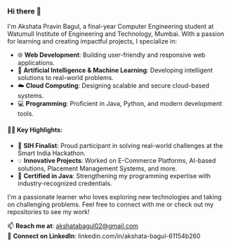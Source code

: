 ### Hi there 👋

I'm Akshata Pravin Bagul, a final-year Computer Engineering student at Watumull Institute of Engineering and Technology, Mumbai. With a passion for learning and creating impactful projects, I specialize in:

- 🌐 **Web Development**: Building user-friendly and responsive web applications.
- 🤖 **Artificial Intelligence & Machine Learning**: Developing intelligent solutions to real-world problems.
- ☁️ **Cloud Computing**: Designing scalable and secure cloud-based systems.
- 💻 **Programming**: Proficient in Java, Python, and modern development tools.

#### 👩‍💻 Key Highlights:
- 🌟 **SIH Finalist**: Proud participant in solving real-world challenges at the Smart India Hackathon.
- 💡 **Innovative Projects**: Worked on E-Commerce Platforms, AI-based solutions, Placement Management Systems, and more.
- 📜 **Certified in Java**: Strengthening my programming expertise with industry-recognized credentials.

I'm a passionate learner who loves exploring new technologies and taking on challenging problems. Feel free to connect with me or check out my repositories to see my work!

📫 **Reach me at**: akshatabagul02@gmail.com  
🔗 **Connect on LinkedIn**: linkedin.com/in/akshata-bagul-61154b260
